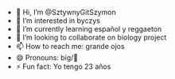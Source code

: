- 👋 Hi, I’m @SztywnyGitSzymon
- 👀 I’m interested in byczys
- 🌱 I’m currently learning español y reggaeton 
- 💞️ I’m looking to collaborate on biology project
- 📫 How to reach me: grande ojos
- 😄 Pronouns: big/🐓
- ⚡ Fun fact: Yo tengo 23 años

<!---
SztywnyGitSzymon/SztywnyGitSzymon is a ✨ special ✨ repository because its `README.md` (this file) appears on your GitHub profile.
You can click the Preview link to take a look at your changes.
--->
